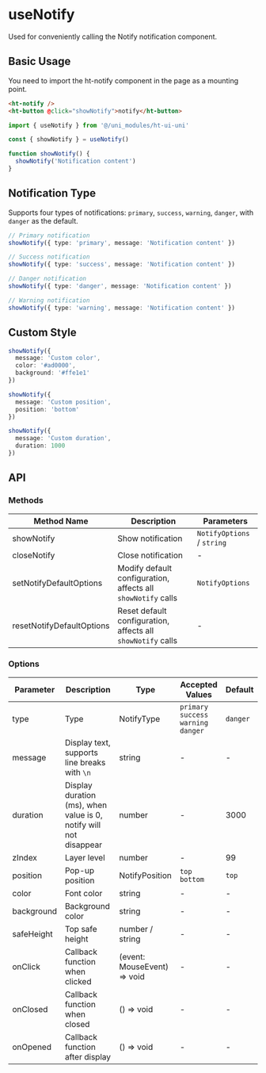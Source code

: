 # useNotify

Used for conveniently calling the Notify notification component.

## Basic Usage

You need to import the ht-notify component in the page as a mounting point.

```html
<ht-notify />
<ht-button @click="showNotify">notify</ht-button>
```

```ts
import { useNotify } from '@/uni_modules/ht-ui-uni'

const { showNotify } = useNotify()

function showNotify() {
  showNotify('Notification content')
}
```

## Notification Type

Supports four types of notifications: `primary`, `success`, `warning`, `danger`, with `danger` as the default.

```ts
// Primary notification
showNotify({ type: 'primary', message: 'Notification content' })

// Success notification
showNotify({ type: 'success', message: 'Notification content' })

// Danger notification
showNotify({ type: 'danger', message: 'Notification content' })

// Warning notification
showNotify({ type: 'warning', message: 'Notification content' })
```

## Custom Style

```ts
showNotify({
  message: 'Custom color',
  color: '#ad0000',
  background: '#ffe1e1'
})

showNotify({
  message: 'Custom position',
  position: 'bottom'
})

showNotify({
  message: 'Custom duration',
  duration: 1000
})
```

## API

### Methods

| Method Name | Description | Parameters | 
|---------|------|------|
| showNotify | Show notification | `NotifyOptions` / `string` |
| closeNotify | Close notification | - |
| setNotifyDefaultOptions | Modify default configuration, affects all `showNotify` calls | `NotifyOptions` |
| resetNotifyDefaultOptions | Reset default configuration, affects all `showNotify` calls | - |

### Options

| Parameter | Description | Type | Accepted Values | Default |
|-----|------|------|--------|--------|
| type | Type | NotifyType | `primary` `success` `warning` `danger` | `danger` |
| message | Display text, supports line breaks with `\n` | string | - | - |
| duration | Display duration (ms), when value is 0, notify will not disappear | number | - | 3000 |
| zIndex | Layer level | number | - | 99 |
| position | Pop-up position | NotifyPosition | `top` `bottom` | `top` |
| color | Font color | string | - | - |
| background | Background color | string | - | - |
| safeHeight | Top safe height | number / string | - | - |
| onClick | Callback function when clicked | (event: MouseEvent) => void | - | - |
| onClosed | Callback function when closed | () => void | - | - |
| onOpened | Callback function after display | () => void | - | - |
